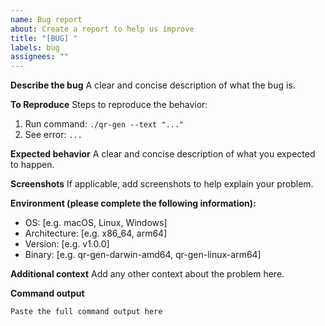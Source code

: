 ```yaml
---
name: Bug report
about: Create a report to help us improve
title: "[BUG] "
labels: bug
assignees: ""
---
```


**Describe the bug**
A clear and concise description of what the bug is.

**To Reproduce**
Steps to reproduce the behavior:

1. Run command: `./qr-gen --text "..."`
2. See error: `...`

**Expected behavior**
A clear and concise description of what you expected to happen.

**Screenshots**
If applicable, add screenshots to help explain your problem.

**Environment (please complete the following information):**

- OS: [e.g. macOS, Linux, Windows]
- Architecture: [e.g. x86_64, arm64]
- Version: [e.g. v1.0.0]
- Binary: [e.g. qr-gen-darwin-amd64, qr-gen-linux-arm64]

**Additional context**
Add any other context about the problem here.

**Command output**

```
Paste the full command output here
```
